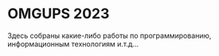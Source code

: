 # OMGUPS 2023
Здесь собраны какие-либо работы по программированию, информационным технологиям и.т.д...
